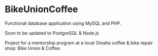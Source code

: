 # BikeUnionCoffee
Functional database application using MySQL and PHP.

Soon to be updated to PostgreSQL &amp; Node.js

Project for a mentorship program at a local Omaha coffee & bike repair shop: Bike Union & Coffee.
